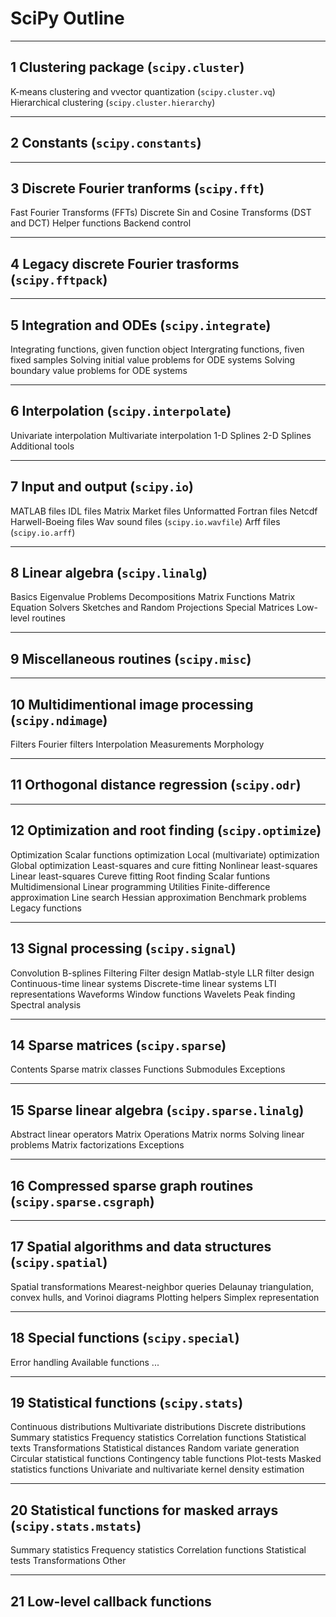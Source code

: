 #   SciPy Outline

- - - - -

##  1 Clustering package (`scipy.cluster`)

K-means clustering and vvector quantization (`scipy.cluster.vq`)
Hierarchical clustering (`scipy.cluster.hierarchy`)

- - - - -

##  2 Constants (`scipy.constants`)

- - - - -

##  3 Discrete Fourier tranforms (`scipy.fft`)

Fast Fourier Transforms (FFTs)
Discrete Sin and Cosine Transforms (DST and DCT)
Helper functions 
Backend control

- - - - -

##  4 Legacy discrete Fourier trasforms (`scipy.fftpack`)

- - - - -

##  5 Integration and ODEs (`scipy.integrate`)

Integrating functions, given function object
Intergrating functions, fiven fixed samples
Solving initial value problems for ODE systems
Solving boundary value problems for ODE systems

- - - - -

##  6 Interpolation (`scipy.interpolate`)

Univariate interpolation
Multivariate interpolation
1-D Splines
2-D Splines
Additional tools

- - - - -

##  7 Input and output (`scipy.io`)

MATLAB files
IDL files
Matrix Market files
Unformatted Fortran files
Netcdf
Harwell-Boeing files
Wav sound files (`scipy.io.wavfile`)
Arff files (`scipy.io.arff`)

- - - - -

##  8 Linear algebra (`scipy.linalg`)

Basics
Eigenvalue Problems
Decompositions
Matrix Functions
Matrix Equation Solvers
Sketches and Random Projections
Special Matrices
Low-level routines

- - - - -

##  9 Miscellaneous routines (`scipy.misc`)

- - - - -

##  10 Multidimentional image processing (`scipy.ndimage`)

Filters
Fourier filters
Interpolation
Measurements
Morphology

- - - - -

##  11 Orthogonal distance regression (`scipy.odr`)

- - - - -

##  12 Optimization and root finding (`scipy.optimize`)

Optimization
    Scalar functions optimization
    Local (multivariate) optimization
    Global optimization
Least-squares and cure fitting
    Nonlinear least-squares
    Linear least-squares
    Cureve fitting
Root finding
    Scalar funtions
    Multidimensional
Linear programming
Utilities
    Finite-difference approximation
    Line search
    Hessian approximation
    Benchmark problems
Legacy functions

- - - - -

##  13 Signal processing (`scipy.signal`)

Convolution
B-splines
Filtering
Filter design
Matlab-style LLR filter design
Continuous-time linear systems
Discrete-time linear systems
LTI representations
Waveforms
Window functions
Wavelets
Peak finding
Spectral analysis

- - - - -

##  14 Sparse matrices (`scipy.sparse`)

Contents
    Sparse matrix classes
    Functions
    Submodules
    Exceptions

- - - - -

##  15 Sparse linear algebra (`scipy.sparse.linalg`)

Abstract linear operators
Matrix Operations
Matrix norms
Solving linear problems
Matrix factorizations
Exceptions

- - - - -

##  16 Compressed sparse graph routines (`scipy.sparse.csgraph`)

- - - - -

##  17 Spatial algorithms and data structures (`scipy.spatial`)

Spatial transformations
Mearest-neighbor queries
Delaunay triangulation, convex hulls, and Vorinoi diagrams
Plotting helpers
Simplex representation

- - - - -

##  18 Special functions (`scipy.special`)

Error handling
Available functions
    ...

- - - - -

##  19 Statistical functions (`scipy.stats`)

Continuous distributions
Multivariate distributions
Discrete distributions
Summary statistics
Frequency statistics
Correlation functions
Statistical texts
Transformations
Statistical distances
Random variate generation
Circular statistical functions
Contingency table functions
Plot-tests
Masked statistics functions
Univariate and nultivariate kernel density estimation

- - - - -

##  20 Statistical functions for masked arrays (`scipy.stats.mstats`)

Summary statistics
Frequency statistics
Correlation functions
Statistical tests
Transformations
Other

- - - - -

##  21 Low-level callback functions